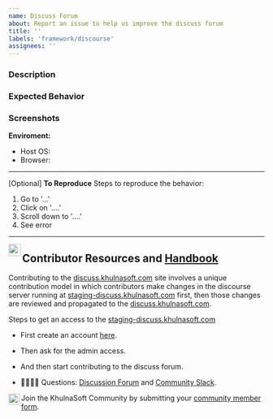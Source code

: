 ```yaml
---
name: Discuss Forum
about: Report an issue to help us improve the discuss forum
title: ''
labels: 'framework/discourse'
assignees: ''
---
```

### Description
<!-- A brief description of the issue. -->

### Expected Behavior
<!-- A brief description of what you expected to happen. -->

### Screenshots
<!-- Add screenshots, if applicable, to help explain your problem. -->

**Enviroment:**
- Host OS:
- Browser:

---

[Optional] **To Reproduce**
Steps to reproduce the behavior:
1. Go to '...'
2. Click on '....'
3. Scroll down to '....'
4. See error

---
<img src="https://raw.githubusercontent.com/khulnasoft/khulnasoft/master/.github/assets/images/khulnasoft/5-light-small.svg" width="24px" align="left" /><h2>Contributor Resources and <a href="https://khulnasoft.com/community/handbook">Handbook</a></h2>

Contributing to the [discuss.khulnasoft.com](https://discuss.khulnasoft.com/) site involves a unique contribution model in which contributors make changes in the discourse server running at [staging-discuss.khulnasoft.com](https://staging-discuss.khulnasoft.com/) first, then those changes are reviewed and propagated to the [discuss.khulnasoft.com](https://discuss.khulnasoft.com/).

Steps to get an access to the [staging-discuss.khulnasoft.com](https://staging-discuss.khulnasoft.com/)
- First create an account [here](https://staging-discuss.khulnasoft.com/).
- Then ask for the admin access.
- And then start contributing to the discuss forum.

- 🙋🏾🙋🏼 Questions: [Discussion Forum](https://discuss.khulnasoft.com) and [Community Slack](https://slack.khulnasoft.com).

<img src="https://raw.githubusercontent.com/khulnasoft/khulnasoft/master/.github/assets/images/buttons/community.webp" height="22px" align="left" />Join the KhulnaSoft Community by submitting your [community member form](https://khulnasoft.com/newcomer).
